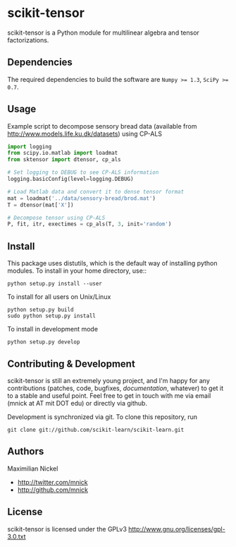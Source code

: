 scikit-tensor
=============

scikit-tensor is a Python module for multilinear algebra and tensor factorizations.

Dependencies
------------
The required dependencies to build the software are `Numpy >= 1.3`, `SciPy >= 0.7`.

Usage
-----
Example script to decompose sensory bread data (available from http://www.models.life.ku.dk/datasets) using CP-ALS

```python
import logging
from scipy.io.matlab import loadmat
from sktensor import dtensor, cp_als

# Set logging to DEBUG to see CP-ALS information
logging.basicConfig(level=logging.DEBUG)

# Load Matlab data and convert it to dense tensor format
mat = loadmat('../data/sensory-bread/brod.mat')
T = dtensor(mat['X'])

# Decompose tensor using CP-ALS
P, fit, itr, exectimes = cp_als(T, 3, init='random')
```

Install
-------
This package uses distutils, which is the default way of installing python modules. To install in your home directory, use::

    python setup.py install --user

To install for all users on Unix/Linux

    python setup.py build
    sudo python setup.py install

To install in development mode

    python setup.py develop

Contributing & Development
--------------------------
scikit-tensor is still an extremely young project, and I'm happy for any contributions (patches, code, bugfixes, *documentation*, whatever) to get it to a stable and useful point. Feel free to get in touch with me via email (mnick at AT mit DOT edu) or directly via github.

Development is synchronized via git. To clone this repository, run

    git clone git://github.com/scikit-learn/scikit-learn.git

Authors
-------
Maximilian Nickel <mnick AT mit DOT edu>

+ <http://twitter.com/mnick>
+ <http://github.com/mnick>

License
-------
scikit-tensor is licensed under the GPLv3 <http://www.gnu.org/licenses/gpl-3.0.txt>
